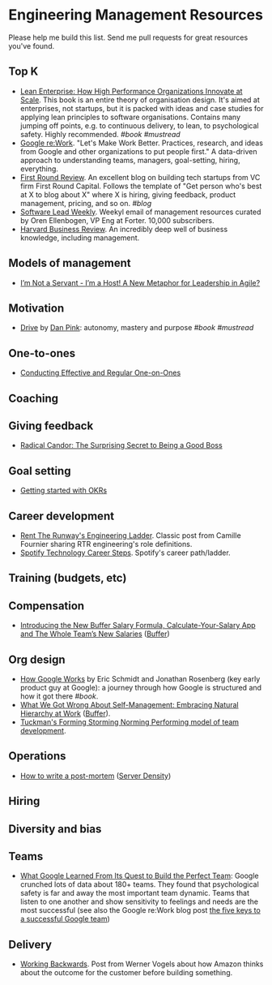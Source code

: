 Engineering Management Resources
================================

Please help me build this list. Send me pull requests for great resources you've found.

Top K
-----

- [Lean Enterprise: How High Performance Organizations Innovate at Scale](https://info.thoughtworks.com/lean-enterprise-book.html). This book is an entire theory of organisation design. It's aimed at enterprises, not startups, but it is packed with ideas and case studies for applying lean principles to software organisations. Contains many jumping off points, e.g. to continuous delivery, to lean, to psychological safety. Highly recommended. _#book_  _#mustread_
- [Google re:Work](https://rework.withgoogle.com/). "Let's Make Work Better. Practices, research, and ideas from Google and other organizations to put people first." A data-driven approach to understanding teams, managers, goal-setting, hiring, everything.
- [First Round Review](http://firstround.com/review/). An excellent blog on building tech startups from VC firm First Round Capital. Follows the template of "Get person who's best at X to blog about X" where X is hiring, giving feedback, product management, pricing, and so on. _#blog_
- [Software Lead Weekly](http://softwareleadweekly.com/). Weekyl email of management resources curated by Oren Ellenbogen, VP Eng at Forter. 10,000 subscribers.
- [Harvard Business Review](https://hbr.org/). An incredibly deep well of business knowledge, including management.

Models of management
--------------------

- [I’m Not a Servant - I’m a Host! A New Metaphor for Leadership in Agile?](https://www.infoq.com/articles/host-leadership-agile)

Motivation
----------

- [Drive](http://www.danpink.com/books/drive/) by [Dan
  Pink](http://www.danpink.com/): autonomy, mastery and purpose _#book_
  _#mustread_

One-to-ones
-----------

- [Conducting Effective and Regular
  One-on-Ones](https://moz.com/blog/conducting-effective-and-regular-oneonones)

Coaching
--------

Giving feedback
---------------

- [Radical Candor: The Surprising Secret to Being a Good Boss](http://firstround.com/review/radical-candor-the-surprising-secret-to-being-a-good-boss/)

Goal setting
------------

- [Getting started with OKRs](https://www.betterworks.com/okr/)

Career development
------------------

- [Rent The Runway's Engineering Ladder](http://dresscode.renttherunway.com/blog/ladder). Classic post from Camille Fournier sharing RTR engineering's role definitions.
- [Spotify Technology Career Steps](https://labs.spotify.com/2016/02/15/spotify-technology-career-steps/). Spotify's career path/ladder.

Training (budgets, etc)
-----------------------

Compensation
------------

- [Introducing the New Buffer Salary Formula, Calculate-Your-Salary App and The
  Whole Team’s New Salaries](https://open.buffer.com/transparent-salaries/)
  ([Buffer](https://buffer.com/))

Org design
----------

- [How Google Works](http://www.howgoogleworks.net/) by Eric Schmidt and Jonathan
  Rosenberg (key early product guy at Google): a journey through how
  Google is structured and how it got there _#book_.
- [What We Got Wrong About Self-Management: Embracing Natural Hierarchy at
  Work](https://open.buffer.com/self-management-hierarchy/)
  ([Buffer](https://buffer.com/)).
- [Tuckman's Forming Storming Norming Performing model of team development](http://www.businessballs.com/tuckmanformingstormingnormingperforming.htm).

Operations
----------

- [How to write a
  post-mortem](https://blog.serverdensity.com/how-to-write-a-postmortem/)
  ([Server Density](https://serverdensity.com/))

Hiring
------

Diversity and bias
------------------

Teams
-----

- [What Google Learned From Its Quest to Build the Perfect Team](http://www.nytimes.com/2016/02/28/magazine/what-google-learned-from-its-quest-to-build-the-perfect-team.html): Google crunched lots of data about 180+ teams. They found that psychological safety is far and away the most important team dynamic. Teams that listen to one another and show sensitivity to feelings and needs are the most successful (see also the Google re:Work blog post [the five keys to a successful Google team](https://rework.withgoogle.com/blog/five-keys-to-a-successful-google-team/))

Delivery
--------

- [Working Backwards](http://www.allthingsdistributed.com/2006/11/working_backwards.html). Post from Werner Vogels about how Amazon thinks about the outcome for the customer before building something.
